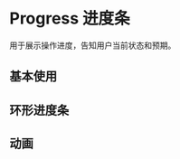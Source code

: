 # Progress 进度条

用于展示操作进度，告知用户当前状态和预期。

## 基本使用

<demo vue="../../example/progress/base.vue"></demo>

## 环形进度条

<demo vue="../../example/progress/circle.vue"></demo>

## 动画

<demo vue="../../example/progress/animation.vue"></demo>

